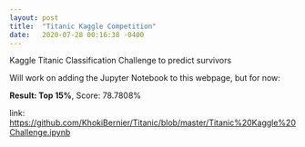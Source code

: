 ```yaml
---
layout: post
title:  "Titanic Kaggle Competition"
date:   2020-07-28 00:16:38 -0400
---
```

Kaggle Titanic Classification Challenge to predict survivors

Will work on adding the Jupyter Notebook to this webpage, but for now:

**Result: Top 15%**, Score: 78.7808%

link: https://github.com/KhokiBernier/Titanic/blob/master/Titanic%20Kaggle%20Challenge.ipynb
